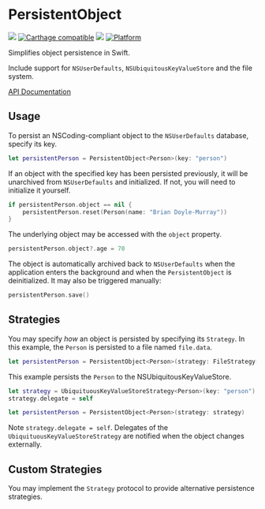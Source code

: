 # PersistentObject

[![](https://travis-ci.org/mattcomi/PersistentObject.svg?branch=master)](https://travis-ci.org/mattcomi/PersistentObject)
[![Carthage compatible](https://img.shields.io/badge/Carthage-compatible-4BC51D.svg?style=flat)](https://github.com/Carthage/Carthage)
[![](https://img.shields.io/cocoapods/v/PersistentObject.svg?style=flat)](https://cocoapods.org/pods/PersistentObject)
[![Platform](https://img.shields.io/cocoapods/p/PersistentObject.svg?style=flat)](http://cocoadocs.org/docsets/PersistentObject)

Simplifies object persistence in Swift.

Include support for `NSUserDefaults`, `NSUbiquitousKeyValueStore` and the file system.

[API Documentation](http://cocoadocs.org/docsets/PersistentObject)

## Usage

To persist an NSCoding-compliant object to the `NSUserDefaults` database, specify its key.

```swift
let persistentPerson = PersistentObject<Person>(key: "person")
```

If an object with the specified key has been persisted previously, it will be unarchived from `NSUserDefaults` and initialized. If not, you will need to initialize it yourself.

```swift
if persistentPerson.object == nil {
    persistentPerson.reset(Person(name: "Brian Doyle-Murray"))
}
```

The underlying object may be accessed with the `object` property.

```swift
persistentPerson.object?.age = 70
```

The object is automatically archived back to `NSUserDefaults` when the application enters the background and when the `PersistentObject` is deinitialized. It may also be triggered manually:

```swift
persistentPerson.save()
```

## Strategies

You may specify *how* an object is persisted by specifying its `Strategy`. In this example, the `Person` is persisted to a file named `file.data`.

```swift
let persistentPerson = PersistentObject<Person>(strategy: FileStrategy(filename: "file.data"))
```

This example persists the `Person` to the NSUbiquitousKeyValueStore.

```swift
let strategy = UbiquituousKeyValueStoreStrategy<Person>(key: "person")
strategy.delegate = self

let persistentPerson = PersistentObject<Person>(strategy: strategy)
```

Note `strategy.delegate = self`. Delegates of the `UbiquituousKeyValueStoreStrategy` are notified when the object changes externally.

## Custom Strategies

You may implement the `Strategy` protocol to provide alternative persistence strategies.
